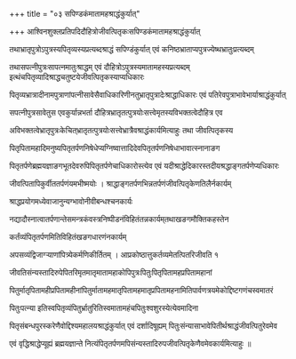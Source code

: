 +++
title = "०३ सपिण्डकंमातामहश्राद्धंकुर्यात्"

+++
आश्विनशुक्लप्रतिपदिदौहित्रोजीवत्पितृकःसपिण्डकंमातामहश्राद्धंकुर्यात्

तथाभ्रातृपुत्रोऽपुत्रस्यपितृव्यस्यप्रत्यब्दश्राद्धं सपिण्डंकुर्यात् एवं कनिष्ठभ्राताप्यपुत्रज्येष्थभ्रातुःप्रत्यब्दम्

तथासपत्‍नीपुत्रःसापत्‍नमातुःश्राद्धम् एवं दौहित्रोऽपुत्रस्यमातामहस्यप्रत्यब्दम् इत्थंचपितृव्यादिश्राद्धचतुष्टयेजीवत्पितृकस्याप्यधिकारः

पितृव्यभ्रात्रादीनामपुत्राणांपत्‍नीसावेसैवाधिकारिणीनतुभ्रातृपुत्रादेःश्राद्धाधिकारः एवं पतिरेवपुत्राभावेभार्याश्राद्धंकुर्यात्

सपत्‍नीपुत्रसावेतुस एवकुर्यान्नभर्ता दौहित्रभ्रातृतत्पुत्रयोःसत्त्वेमृतस्यविभक्तत्वेदौहित्र एव

अविभक्तत्वेभ्रातृपुत्रःकेचित्‌भ्रातृतत्पुत्रयोःसत्त्वेभ्रात्रैवश्राद्धंकार्यमित्याहुः तथा जीवत्पितृकस्य

पितृपितामहादिमनुष्यपितृतर्पणनिषेधेप्यग्निष्वात्तादिदेवपितृतर्पणनिषेधाभावात्स्नानाङग

पितृतर्पणेब्रह्मयज्ञाङगभूतदेवरुपिपितृतर्पणेचाधिकारोस्त्येव एवं यदीश्राद्धेदिकारस्तदीयश्रद्धाङ्‌गतर्पणेप्यधिकारः

जीवत्पितापिकुर्वीततर्पणंयमभीष्मयोः । श्राद्धाङ्‌गतर्पणभिन्नतर्पणंजीवत्पितृकेणतिलैर्नकार्यम्

श्राद्धप्रयोगमध्येवाजानुन्यग्भावोनीवीबन्धश्चनकार्यः

नद्यादौस्नात्वातर्पणान्तेसमन्त्रकंवस्त्रनिष्पीडनंविहितंतन्नकार्यम्‌तथाखङगमौक्तिकहस्तेन

कर्तंव्यंपितृतर्पणमितिविहितंखङगधारणंनकार्यम्

अपसव्यंद्विजाग्र्‍याणांपित्र्येकर्मणिकीर्तितम् । आप्रकोष्ठात्तुकर्तव्यमेतत्पितरिजीवति १

जीवतिसंन्यस्तादिरुपेपितरिमृतमातृमातामहाकोपिपुत्रःपितुःपितृपितामहप्रपितामहानां

पितुर्मातृपितामहीप्रपितामहीनांपितुर्मातामहमातृपितामहमातृप्रपितामहनामितिपार्वणत्रयमेकोद्दिष्टगणंचस्वमातरं

पितुःपत्‍न्या इतिस्वपितृव्यंपितुर्भ्रातुरितिस्वमातामहंचपितुःश्वशुरस्येत्येवमादिना

पितृसंबन्धपुरस्करेणैवोद्दिश्यमहालयश्राद्धंकुर्यात् एवं दर्शादिषूह्यम् पितुःसंन्यासाभावेपितीर्थश्राद्धंजीवत्पितुरेवमेव

एवं वृद्धिश्राद्धेप्यूह्यं ब्रह्मयज्ञान्ते नित्यंपितृतर्पणमपिसंन्यस्तादिरुपजीवत्पितृकेणैवमेवकार्यमित्याहुः ॥
